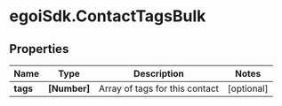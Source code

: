 # egoiSdk.ContactTagsBulk

## Properties
Name | Type | Description | Notes
------------ | ------------- | ------------- | -------------
**tags** | **[Number]** | Array of tags for this contact | [optional] 


